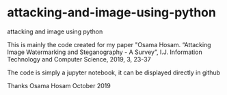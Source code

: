 # attacking-and-image-using-python
attacking and image using python

This is mainly the code created for my paper 
"Osama Hosam. “Attacking Image Watermarking and Steganography - A Survey”, I.J. Information Technology and Computer Science, 2019, 3, 23-37

The code is simply a jupyter notebook, it can be displayed directly in github

Thanks
Osama Hosam
October 2019

